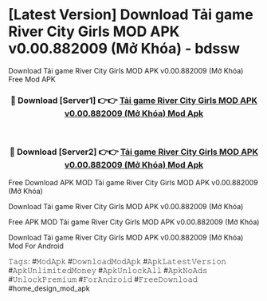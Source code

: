 # [Latest Version] Download Tải game River City Girls MOD APK v0.00.882009 (Mở Khóa) - bdssw

Download Tải game River City Girls MOD APK v0.00.882009 (Mở Khóa) Free Mod APK

<div align="center">
<h3>🔴 Download [Server1] 👉👉 <a href="https://apk-comot.site?title=Tải_game_River_City_Girls_MOD_APK_v0.00.882009_(Mở_Khóa)">Tải game River City Girls MOD APK v0.00.882009 (Mở Khóa) Mod Apk</a></h3><br>

<h3>🔴 Download [Server2] 👉👉 <a href="https://apk-comot.site?title=Tải_game_River_City_Girls_MOD_APK_v0.00.882009_(Mở_Khóa)">Tải game River City Girls MOD APK v0.00.882009 (Mở Khóa) Mod Apk</a></h3>
</div>


Free Download APK MOD Tải game River City Girls MOD APK v0.00.882009 (Mở Khóa)

Download Tải game River City Girls MOD APK v0.00.882009 (Mở Khóa) 

Free APK MOD Tải game River City Girls MOD APK v0.00.882009 (Mở Khóa) 

Download Tải game River City Girls MOD APK v0.00.882009 (Mở Khóa) Mod For Android

𝚃𝚊𝚐𝚜: #𝙼𝚘𝚍𝙰𝚙𝚔 #𝙳𝚘𝚠𝚗𝚕𝚘𝚊𝚍𝙼𝚘𝚍𝙰𝚙𝚔 #𝙰𝚙𝚔𝙻𝚊𝚝𝚎𝚜𝚝𝚅𝚎𝚛𝚜𝚒𝚘𝚗 #𝙰𝚙𝚔𝚄𝚗𝚕𝚒𝚖𝚒𝚝𝚎𝚍𝙼𝚘𝚗𝚎𝚢 #𝙰𝚙𝚔𝚄𝚗𝚕𝚘𝚌𝚔𝙰𝚕𝚕 #𝙰𝚙𝚔𝙽𝚘𝙰𝚍𝚜 #𝚄𝚗𝚕𝚘𝚌𝚔𝙿𝚛𝚎𝚖𝚒𝚞𝚖 #𝙵𝚘𝚛𝙰𝚗𝚍𝚛𝚘𝚒𝚍 #𝙵𝚛𝚎𝚎𝙳𝚘𝚠𝚗𝚕𝚘𝚊𝚍 #home_design_mod_apk